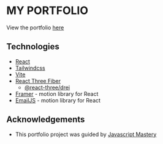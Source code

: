 # MY PORTFOLIO

View the portfolio [here]()

## Technologies

* [React](https://react.dev/)
* [Tailwindcss](https://tailwindcss.com/docs/installation)
* [Vite](https://vitejs.dev/guide/)
* [React Three Fiber](https://docs.pmnd.rs/react-three-fiber/getting-started/introduction)
  * [@react-three/drei](https://www.npmjs.com/package/@react-three/drei)
* [Framer](https://www.framer.com/motion/introduction/) - motion library for React
* [EmailJS](https://www.emailjs.com/) - motion library for React

## Acknowledgements

* This portfolio project was guided by [Javascript Mastery](https://www.youtube.com/c/javascriptmastery)
